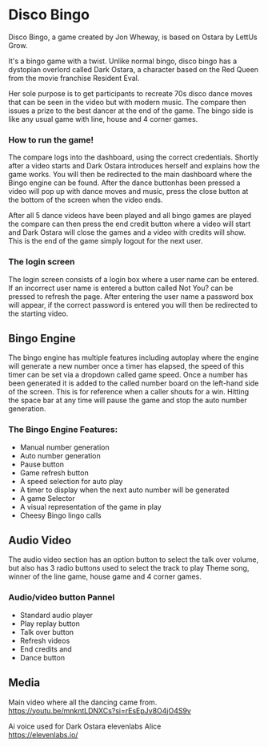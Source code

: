 # Disco Bingo

Disco Bingo, a game created by Jon Wheway, is based on Ostara by LettUs Grow.

It's a bingo game with a twist. Unlike normal bingo, disco bingo has a dystopian overlord called Dark Ostara, a character based on the Red Queen from the movie franchise Resident Eval.

Her sole purpose is to get participants to recreate 70s disco dance moves that can be seen in the video but with modern music. The compare then issues a prize to the best dancer at the end of the game. 
The bingo side is like any usual game with line, house and 4 corner games.

### How to run the game!
The compare logs into the dashboard, using the correct credentials. Shortly after a video starts and Dark Ostara introduces herself and explains how the game works. You will then be redirected to the main dashboard where the Bingo engine can be found. After the dance buttonhas been pressed a video will pop up with dance moves and music, press the close button at the bottom of the screen when the video ends.

After all 5 dance videos have been played and all bingo games are played the compare can then press the end credit button where a video will start and Dark Ostara will close the games and a video with credits will show. This is the end of the game simply logout for the next user. 

### The login screen 
The login screen consists of a login box where a user name can be entered. If an incorrect user name is entered a button called Not You? can be pressed to refresh the page.
After entering the user name a password box will appear, if the correct password is entered you will then be redirected to the starting video.

## Bingo Engine
The bingo engine has multiple features including autoplay where the engine will generate a new number once a timer has elapsed, the speed of this timer can be set via a dropdown called game speed.
Once a number has been generated it is added to the called number board on the left-hand side of the screen. This is for reference when a caller shouts for a win.
Hitting the space bar at any time will pause the game and stop the auto number generation.

### The Bingo Engine Features:
* Manual number generation 
* Auto number generation
* Pause button
* Game refresh button
* A speed selection for auto play
* A timer to display when the next auto number will be generated 
* A game Selector
* A visual representation of the game in play 
* Cheesy Bingo lingo calls

## Audio Video

The audio video section has an option button to select the talk over volume, but also has 3 radio buttons used to select the track to play
Theme song, winner of the line game, house game and 4 corner games.

### Audio/video button Pannel

* Standard audio player
* Play replay button
* Talk over button
* Refresh videos 
* End credits and 
* Dance button


## Media
Main video where all the dancing came from.
<br> https://youtu.be/mnkntLDNXCs?si=rEsEpJv8O4jO4S9v

Ai voice used for Dark Ostara elevenlabs Alice
<br>
https://elevenlabs.io/